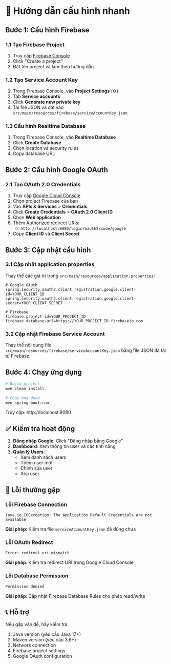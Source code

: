 # 🚀 Hướng dẫn cấu hình nhanh

## Bước 1: Cấu hình Firebase

### 1.1 Tạo Firebase Project
1. Truy cập [Firebase Console](https://console.firebase.google.com/)
2. Click "Create a project"
3. Đặt tên project và làm theo hướng dẫn

### 1.2 Tạo Service Account Key
1. Trong Firebase Console, vào **Project Settings** (⚙️)
2. Tab **Service accounts**
3. Click **Generate new private key**
4. Tải file JSON và đặt vào `src/main/resources/firebase/serviceAccountKey.json`

### 1.3 Cấu hình Realtime Database
1. Trong Firebase Console, vào **Realtime Database**
2. Click **Create Database**
3. Chọn location và security rules
4. Copy database URL

## Bước 2: Cấu hình Google OAuth

### 2.1 Tạo OAuth 2.0 Credentials
1. Truy cập [Google Cloud Console](https://console.cloud.google.com/)
2. Chọn project Firebase của bạn
3. Vào **APIs & Services** > **Credentials**
4. Click **Create Credentials** > **OAuth 2.0 Client ID**
5. Chọn **Web application**
6. Thêm Authorized redirect URIs:
   - `http://localhost:8080/login/oauth2/code/google`
7. Copy **Client ID** và **Client Secret**

## Bước 3: Cập nhật cấu hình

### 3.1 Cập nhật application.properties
Thay thế các giá trị trong `src/main/resources/application.properties`:

```properties
# Google OAuth
spring.security.oauth2.client.registration.google.client-id=YOUR_CLIENT_ID
spring.security.oauth2.client.registration.google.client-secret=YOUR_CLIENT_SECRET

# Firebase
firebase.project-id=YOUR_PROJECT_ID
firebase.database-url=https://YOUR_PROJECT_ID.firebaseio.com
```

### 3.2 Cập nhật Firebase Service Account
Thay thế nội dung file `src/main/resources/firebase/serviceAccountKey.json` bằng file JSON đã tải từ Firebase.

## Bước 4: Chạy ứng dụng

```bash
# Build project
mvn clean install

# Chạy ứng dụng
mvn spring-boot:run
```

Truy cập: http://localhost:8080

## ✅ Kiểm tra hoạt động

1. **Đăng nhập Google**: Click "Đăng nhập bằng Google"
2. **Dashboard**: Xem thông tin user và các tính năng
3. **Quản lý Users**: 
   - Xem danh sách users
   - Thêm user mới
   - Chỉnh sửa user
   - Xóa user

## 🚨 Lỗi thường gặp

### Lỗi Firebase Connection
```
java.io.IOException: The Application Default Credentials are not available
```
**Giải pháp**: Kiểm tra file `serviceAccountKey.json` đã đúng chưa

### Lỗi OAuth Redirect
```
Error: redirect_uri_mismatch
```
**Giải pháp**: Kiểm tra redirect URI trong Google Cloud Console

### Lỗi Database Permission
```
Permission denied
```
**Giải pháp**: Cập nhật Firebase Database Rules cho phép read/write

## 📞 Hỗ trợ

Nếu gặp vấn đề, hãy kiểm tra:
1. Java version (yêu cầu Java 17+)
2. Maven version (yêu cầu 3.6+)
3. Network connection
4. Firebase project settings
5. Google OAuth configuration